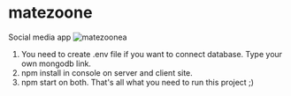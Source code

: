 # matezoone
Social media app
![matezoonea](https://user-images.githubusercontent.com/84191534/119225726-d0f6d500-bb05-11eb-99ae-012a9da99b5d.png)

1. You need to create .env file if you want to connect database. Type your own mongodb link.
2. npm install in console on server and client site.
3. npm start on both. That's all what you need to run this project ;)
